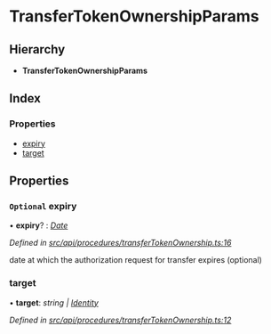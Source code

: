 # TransferTokenOwnershipParams

## Hierarchy

* **TransferTokenOwnershipParams**

## Index

### Properties

* [expiry](transfertokenownershipparams.md#optional-expiry)
* [target](transfertokenownershipparams.md#target)

## Properties

### `Optional` expiry

• **expiry**? : [_Date_](../enums/transactionargumenttype.md#date)

_Defined in_ [_src/api/procedures/transferTokenOwnership.ts:16_](https://github.com/PolymathNetwork/polymesh-sdk/blob/7362b318/src/api/procedures/transferTokenOwnership.ts#L16)

date at which the authorization request for transfer expires \(optional\)

### target

• **target**: _string \|_ [_Identity_](../classes/identity.md)

_Defined in_ [_src/api/procedures/transferTokenOwnership.ts:12_](https://github.com/PolymathNetwork/polymesh-sdk/blob/7362b318/src/api/procedures/transferTokenOwnership.ts#L12)

